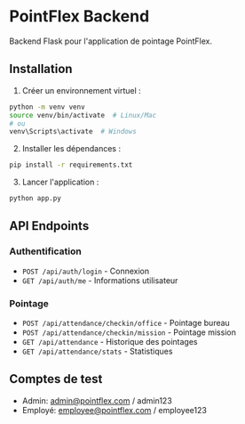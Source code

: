 # PointFlex Backend

Backend Flask pour l'application de pointage PointFlex.

## Installation

1. Créer un environnement virtuel :
```bash
python -m venv venv
source venv/bin/activate  # Linux/Mac
# ou
venv\Scripts\activate  # Windows
```

2. Installer les dépendances :
```bash
pip install -r requirements.txt
```

3. Lancer l'application :
```bash
python app.py
```

## API Endpoints

### Authentification
- `POST /api/auth/login` - Connexion
- `GET /api/auth/me` - Informations utilisateur

### Pointage
- `POST /api/attendance/checkin/office` - Pointage bureau
- `POST /api/attendance/checkin/mission` - Pointage mission
- `GET /api/attendance` - Historique des pointages
- `GET /api/attendance/stats` - Statistiques

## Comptes de test

- Admin: admin@pointflex.com / admin123
- Employé: employee@pointflex.com / employee123